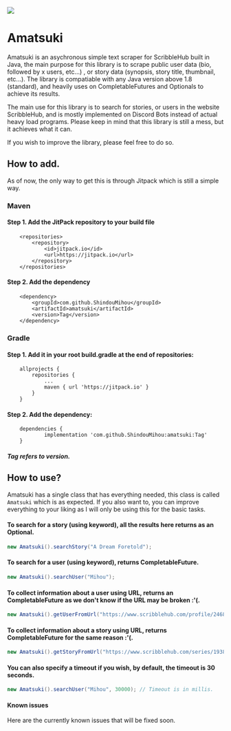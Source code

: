 [![](https://jitpack.io/v/ShindouMihou/amatsuki.svg)](https://jitpack.io/#ShindouMihou/amatsuki)
# Amatsuki

Amatsuki is an asychronous simple text scraper for ScribbleHub built in Java, the main purpose for this library is to scrape public user data (bio, followed by x users, etc...) , or story data (synopsis, story title, thumbnail, etc...). The library is compatiable with any Java version above 1.8 (standard), and heavily uses on CompletableFutures and Optionals to achieve its results.

The main use for this library is to search for stories, or users in the website ScribbleHub, and is mostly implemented on Discord Bots instead of actual heavy load programs. Please keep in mind that this library is still a mess, but it achieves what it can. 

If you wish to improve the library, please feel free to do so.

## How to add.

As of now, the only way to get this is through Jitpack which is still a simple way.

### Maven
#### Step 1. Add the JitPack repository to your build file
```
	<repositories>
		<repository>
		    <id>jitpack.io</id>
		    <url>https://jitpack.io</url>
		</repository>
	</repositories>
  ```
#### Step 2. Add the dependency
```
	<dependency>
	    <groupId>com.github.ShindouMihou</groupId>
	    <artifactId>amatsuki</artifactId>
	    <version>Tag</version>
	</dependency>
  ```
  
### Gradle
#### Step 1. Add it in your root build.gradle at the end of repositories:
```
	allprojects {
		repositories {
			...
			maven { url 'https://jitpack.io' }
		}
	}
```
#### Step 2. Add the dependency:
```
	dependencies {
	        implementation 'com.github.ShindouMihou:amatsuki:Tag'
	}
  ```
  
 ##### Tag refers to version.

## How to use?

Amatsuki has a single class that has everything needed, this class is called ``Amatsuki`` which is as expected.
If you also want to, you can improve everything to your liking as I will only be using this for the basic tasks.

#### To search for a story (using keyword), all the results here returns as an Optional.
```java
new Amatsuki().searchStory("A Dream Foretold");
```

#### To search for a user (using keyword), returns CompletableFuture<Optional>.
```java
new Amatsuki().searchUser("Mihou");
```

#### To collect information about a user using URL, returns an CompletableFuture<Optional> as we don't know if the URL may be broken :'(.
```java
new Amatsuki().getUserFromUrl("https://www.scribblehub.com/profile/24680/mihou/");
```

#### To collect information about a story using URL, returns CompletableFuture<Optional> for the same reason :'(.
```java
new Amatsuki().getStoryFromUrl("https://www.scribblehub.com/series/193852/a-dream-foretold/");
```

#### You can also specify a timeout if you wish, by default, the timeout is 30 seconds.
```java
new Amatsuki().searchUser("Mihou", 30000); // Timeout is in millis.
```

#### Known issues
Here are the currently known issues that will be fixed soon.
